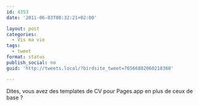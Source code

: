 ```yaml
---
id: 4353
date: '2011-06-03T08:32:21+02:00'

layout: post
categories:
  - Vis ma vie
tags:
  - tweet
format: status
publish_social: no
guid: 'http://tweets.local/?birdsite_tweet=76566882060218368'

---
```


Dites, vous avez des templates de CV pour Pages.app en plus de ceux de base ?